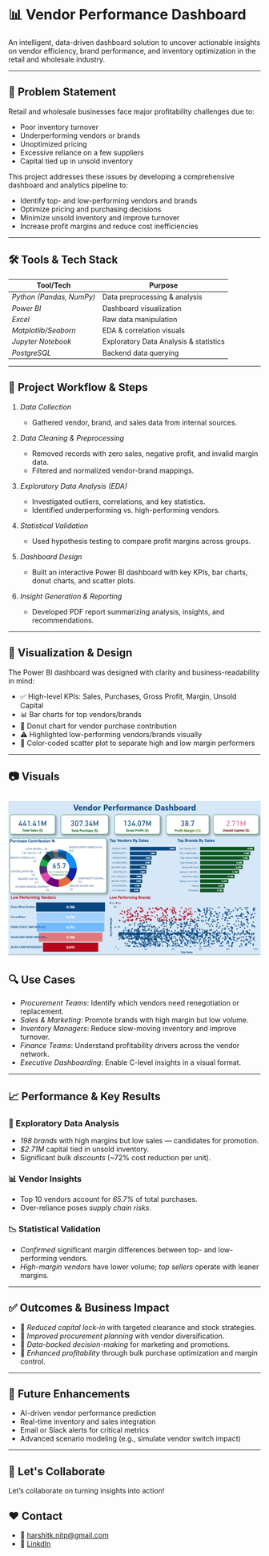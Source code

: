 # 📊 Vendor Performance Dashboard

An intelligent, data-driven dashboard solution to uncover actionable insights on vendor efficiency, brand performance, and inventory optimization in the retail and wholesale industry.

---

## 🧩 Problem Statement

Retail and wholesale businesses face major profitability challenges due to:
- Poor inventory turnover
- Underperforming vendors or brands
- Unoptimized pricing
- Excessive reliance on a few suppliers
- Capital tied up in unsold inventory

This project addresses these issues by developing a comprehensive dashboard and analytics pipeline to:
- Identify top- and low-performing vendors and brands
- Optimize pricing and purchasing decisions
- Minimize unsold inventory and improve turnover
- Increase profit margins and reduce cost inefficiencies

---

## 🛠 Tools & Tech Stack

| Tool/Tech           | Purpose                                  |
|---------------------|-------------------------------------------|
| *Python (Pandas, NumPy)* | Data preprocessing & analysis      |
| *Power BI*        | Dashboard visualization                  |
| *Excel*           | Raw data manipulation                    |
| *Matplotlib/Seaborn* | EDA & correlation visuals           |
| *Jupyter Notebook*| Exploratory Data Analysis & statistics  |
| *PostgreSQL* | Backend data querying               |

---

## 🧪 Project Workflow & Steps

1. *Data Collection*  
   - Gathered vendor, brand, and sales data from internal sources.

2. *Data Cleaning & Preprocessing*  
   - Removed records with zero sales, negative profit, and invalid margin data.
   - Filtered and normalized vendor-brand mappings.

3. *Exploratory Data Analysis (EDA)*  
   - Investigated outliers, correlations, and key statistics.
   - Identified underperforming vs. high-performing vendors.

4. *Statistical Validation*  
   - Used hypothesis testing to compare profit margins across groups.

5. *Dashboard Design*  
   - Built an interactive Power BI dashboard with key KPIs, bar charts, donut charts, and scatter plots.

6. *Insight Generation & Reporting*  
   - Developed PDF report summarizing analysis, insights, and recommendations.

---

## 🎨 Visualization & Design

The Power BI dashboard was designed with clarity and business-readability in mind:
- ✅ High-level KPIs: Sales, Purchases, Gross Profit, Margin, Unsold Capital
- 📊 Bar charts for top vendors/brands
- 🎯 Donut chart for vendor purchase contribution
- ⚠ Highlighted low-performing vendors/brands visually
- 🔴 Color-coded scatter plot to separate high and low margin performers

---

## 📷 Visuals

![Vendor Performance Dashboard](https://github.com/harsit6299/Vendor_Performance_Analysis/blob/a7cf4c2fa48fde8f76a56fcfdbb8417fbc696aab/Snapshot.png)
---

## 🔍 Use Cases

- *Procurement Teams*: Identify which vendors need renegotiation or replacement.
- *Sales & Marketing*: Promote brands with high margin but low volume.
- *Inventory Managers*: Reduce slow-moving inventory and improve turnover.
- *Finance Teams*: Understand profitability drivers across the vendor network.
- *Executive Dashboarding*: Enable C-level insights in a visual format.

---

## 📈 Performance & Key Results

### 🔎 Exploratory Data Analysis
- *198 brands* with high margins but low sales — candidates for promotion.
- *$2.71M* capital tied in unsold inventory.
- Significant *bulk discounts* (~72% cost reduction per unit).

### 📊 Vendor Insights
- Top 10 vendors account for *65.7%* of total purchases.
- Over-reliance poses *supply chain risks*.

### 📉 Statistical Validation
- *Confirmed* significant margin differences between top- and low-performing vendors.
- *High-margin vendors* have lower volume; *top sellers* operate with leaner margins.

---

## ✅ Outcomes & Business Impact

- 📌 *Reduced capital lock-in* with targeted clearance and stock strategies.
- 📌 *Improved procurement planning* with vendor diversification.
- 📌 *Data-backed decision-making* for marketing and promotions.
- 📌 *Enhanced profitability* through bulk purchase optimization and margin control.

---


## 🚀 Future Enhancements

- AI-driven vendor performance prediction
- Real-time inventory and sales integration
- Email or Slack alerts for critical metrics
- Advanced scenario modeling (e.g., simulate vendor switch impact)

---

## 🤝 Let's Collaborate

Let’s collaborate on turning insights into action!

## ❤ Contact
- 📧 harshitk.nitp@gmail.com
- 🚀 [LinkdIn](https://www.linkedin.com/in/harshit-kumar-32bbb7271)

